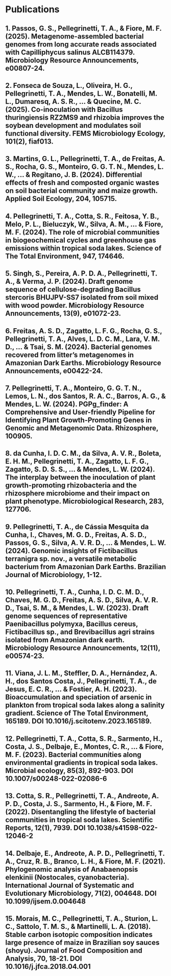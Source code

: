 # Publications
## 1.	Passos, G. S., Pellegrinetti, T. A., & Fiore, M. F. (2025). Metagenome-assembled bacterial genomes from long accurate reads associated with Capilliphycus salinus ALCB114379. Microbiology Resource Announcements, e00807-24.
## 2.	Fonseca de Souza, L., Oliveira, H. G., Pellegrinetti, T. A., Mendes, L. W., Bonatelli, M. L., Dumaresq, A. S. R., ... & Quecine, M. C. (2025). Co-inoculation with Bacillus thuringiensis RZ2MS9 and rhizobia improves the soybean development and modulates soil functional diversity. FEMS Microbiology Ecology, 101(2), fiaf013.
## 3.	Martins, G. L., Pellegrinetti, T. A., de Freitas, A. S., Rocha, G. S., Monteiro, G. G. T. N., Mendes, L. W., ... & Regitano, J. B. (2024). Differential effects of fresh and composted organic wastes on soil bacterial community and maize growth. Applied Soil Ecology, 204, 105715.
## 4.	Pellegrinetti, T. A., Cotta, S. R., Feitosa, Y. B., Melo, P. L., Bieluczyk, W., Silva, A. M., ... & Fiore, M. F. (2024). The role of microbial communities in biogeochemical cycles and greenhouse gas emissions within tropical soda lakes. Science of The Total Environment, 947, 174646.
## 5.	Singh, S., Pereira, A. P. D. A., Pellegrinetti, T. A., & Verma, J. P. (2024). Draft genome sequence of cellulose-degrading Bacillus stercoris BHUJPV-SS7 isolated from soil mixed with wood powder. Microbiology Resource Announcements, 13(9), e01072-23.
## 6.	Freitas, A. S. D., Zagatto, L. F. G., Rocha, G. S., Pellegrinetti, T. A., Alves, L. D. C. M., Lara, V. M. D., ... & Tsai, S. M. (2024). Bacterial genomes recovered from litter’s metagenomes in Amazonian Dark Earths. Microbiology Resource Announcements, e00422-24.
## 7.	Pellegrinetti, T. A., Monteiro, G. G. T. N., Lemos, L. N., dos Santos, R. A. C., Barros, A. G., & Mendes, L. W. (2024). PGPg_finder: A Comprehensive and User-friendly Pipeline for Identifying Plant Growth-Promoting Genes in Genomic and Metagenomic Data. Rhizosphere, 100905.
## 8.	da Cunha, I. D. C. M., da Silva, A. V. R., Boleta, E. H. M., Pellegrinetti, T. A., Zagatto, L. F. G., Zagatto, S. D. S. S., ... & Mendes, L. W. (2024). The interplay between the inoculation of plant growth-promoting rhizobacteria and the rhizosphere microbiome and their impact on plant phenotype. Microbiological Research, 283, 127706.
## 9.	Pellegrinetti, T. A., de Cássia Mesquita da Cunha, I., Chaves, M. G. D., Freitas, A. S. D., Passos, G. S., Silva, A. V. R. D., ... & Mendes, L. W. (2024). Genomic insights of Fictibacillus terranigra sp. nov., a versatile metabolic bacterium from Amazonian Dark Earths. Brazilian Journal of Microbiology, 1-12.
## 10.	Pellegrinetti, T. A., Cunha, I. D. C. M. D., Chaves, M. G. D., Freitas, A. S. D., Silva, A. V. R. D., Tsai, S. M., & Mendes, L. W. (2023). Draft genome sequences of representative Paenibacillus polymyxa, Bacillus cereus, Fictibacillus sp., and Brevibacillus agri strains isolated from Amazonian dark earth. Microbiology Resource Announcements, 12(11), e00574-23.
## 11.	Viana, J. L. M., Steffler, D. A., Hernández, A. H., dos Santos Costa, J., Pellegrinetti, T. A., de Jesus, E. C. R., ... & Fostier, A. H. (2023). Bioaccumulation and speciation of arsenic in plankton from tropical soda lakes along a salinity gradient. Science of The Total Environment, 165189. DOI 10.1016/j.scitotenv.2023.165189.
## 12.	Pellegrinetti, T. A., Cotta, S. R., Sarmento, H., Costa, J. S., Delbaje, E., Montes, C. R., ... & Fiore, M. F. (2023). Bacterial communities along environmental gradients in tropical soda lakes. Microbial ecology, 85(3), 892-903. DOI 10.1007/s00248-022-02086-6
## 13.	Cotta, S. R., Pellegrinetti, T. A., Andreote, A. P. D., Costa, J. S., Sarmento, H., & Fiore, M. F. (2022). Disentangling the lifestyle of bacterial communities in tropical soda lakes. Scientific Reports, 12(1), 7939. DOI 10.1038/s41598-022-12046-2
## 14.	Delbaje, E., Andreote, A. P. D., Pellegrinetti, T. A., Cruz, R. B., Branco, L. H., & Fiore, M. F. (2021). Phylogenomic analysis of Anabaenopsis elenkinii (Nostocales, cyanobacteria). International Journal of Systematic and Evolutionary Microbiology, 71(2), 004648. DOI 10.1099/ijsem.0.004648
## 15.	Morais, M. C., Pellegrinetti, T. A., Sturion, L. C., Sattolo, T. M. S., & Martinelli, L. A. (2018). Stable carbon isotopic composition indicates large presence of maize in Brazilian soy sauces (shoyu). Journal of Food Composition and Analysis, 70, 18-21. DOI 10.1016/j.jfca.2018.04.001


